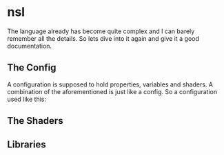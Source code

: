 
# nsl 

The language already has become quite complex and I can barely remember all the details. So lets dive into it again and give it a good documentation.

## The Config

A configuration is supposed to hold properties, variables and shaders. A combination of the aforementioned is just like a config. So a configuration used like this:


## The Shaders
## Libraries